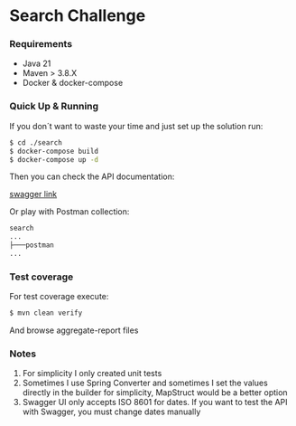 # Search Challenge

### Requirements

- Java 21
- Maven > 3.8.X
- Docker & docker-compose

### Quick Up & Running

If you don´t want to waste your time and just set up the solution run:

```bash
$ cd ./search
$ docker-compose build
$ docker-compose up -d
```
Then you can check the API documentation:

[swagger link](http://localhost:8080/swagger-ui/index.html)

Or play with Postman collection:

```bash
search
...
├───postman
...
```

### Test coverage

For test coverage execute:

```bash
$ mvn clean verify
```

And browse aggregate-report files

### Notes

1. For simplicity I only created unit tests
2. Sometimes I use Spring Converter and sometimes I set the values directly in the builder for simplicity, MapStruct would be a better option
3. Swagger UI only accepts ISO 8601 for dates. If you want to test the API with Swagger, you must change dates manually
